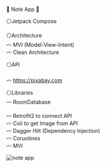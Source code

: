 📔 Note App 📔

⚪Jetpack Compose <br>

⚪Architecture <br>
  〰 MVI (Model-View-Intent) <br>
  〰 Clean Architecture <br>

⚪APi <br>    
  〰 https://pixabay.com

⚪Libraries <br>
  〰 RoomDatabase <br>                                     
  〰 Retrofit2 to connect API   <br>
  〰 Coil to get Image from API <br>
  〰 Dagger Hilt (Dependency Injection) <br>
  〰 Coruotines <br>
  〰 MVI <br>

![note app](https://github.com/user-attachments/assets/d7dbe8da-264f-440f-a882-6c2eeb5ec4a9)


